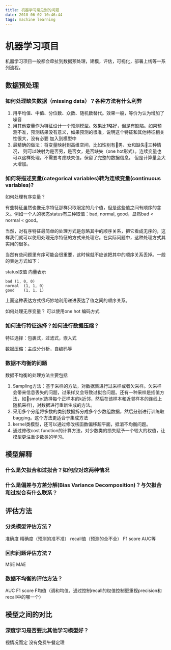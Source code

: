 ```yaml
---
title: 机器学习常见到的问题
date: 2018-06-02 10:46:44
tags: machine learning
---
```

# 机器学习项目
机器学习项目一般都会牵扯到数据预处理，建模，评估，可视化，部署上线等一系列流程。

<!-- more -->

## 数据预处理
### 如何处理缺失数据（missing data）？各种方法有什么利弊
1. 用平均值、中值、分位数、众数、随机数替代。效果一般，等价为认为增加了噪音
2. 用其他变量作为特征设计一个预测模型。效果比1略好，但是有缺陷。如果预测不准，预测结果没有意义，如果预测的很准，说明这个特征和其他特征相关性很大，没有必要
加入到模型中
3. 最精确的做法：将变量映射到高维空间，比如性别有男、女和缺失三种情况，
则可以映射为是否男，是否女，是否缺失（one hot形式）。连续变量也可以这样处理。不需要考虑缺失值，保留了完整的数据信息。
但是计算量会大大增加。

### 如何将描述变量(categorical variables)转为连续变量(continuous variables)?

如何处理有序变量？

有些特征虽然也像无序特征那样只取限定的几个值，但是这些值之间有顺序的含义。例如一个人的状态status有三种取值：bad, normal, good，显然bad < normal < good。

当然，对有序特征最简单的处理方式是忽略其中的顺序关系，把它看成无序的，这样我们就可以使用处理无序特征的方式来处理它。在实际问题中，这种处理方式其实用的很多。

当然有些问题里有序可能会很重要，这时候就不应该把其中的顺序关系丢掉。一般的表达方式如下：

status取值	向量表示
```
bad	(1, 0, 0) 
normal	(1, 1, 0)
good	(1, 1, 1)
```
上面这种表达方式很巧妙地利用递进表达了值之间的顺序关系。

如何处理无序变量？
可以使用one hot 编码方式

### 如何进行特征选择？如何进行数据压缩？
特征选择：包裹式，过滤式，嵌入式

数据压缩：主成分分析，自编码等

### 数据不均衡的问题
数据不均衡的处理方法主要包括
1. Sampling方法：基于采样的方法，对数据集进行过采样或者欠采样。欠采样会带来信息丢失的问题，过采样又会导致过拟合问题。还有一种采样是插值方法，如smote(选择每个正样本的k近邻，然后在该样本和近邻样本的连线上随机采样)，对数据进行重新生成的方法。
2. 采用多个分组将多数的类别数据拆分成多个少数组数据，然后分别进行训练取bagging。这个方法更适合于集成方法
3. kernel类模型，还可以通过修改核函数偏移超平面，抵消不均衡问题。
4. 通过修改cost function的计算方法，对少数类的损失赋予一个较大的权值，让模型更注重少数类的学习。 



## 模型解释
### 什么是欠拟合和过拟合？如何应对这两种情况

### 什么是偏差与方差分解(Bias Variance Decomposition)？与欠拟合和过拟合有什么联系？

## 评估方法
### 分类模型评估方法？
准确度
精确度（预测的准不准）
recall值（预测的全不全）
F1 score
AUC等
### 回归问题评估方法？
MSE
MAE

### 数据不均衡的评估方法？
AUC
F1 score
F均值（调和均值，通过控制recall的权值控制更重视precision和recall中的哪一个）
## 模型之间的对比
###  深度学习是否要比其他学习模型好？
视情况而定
没有免费午餐定理

